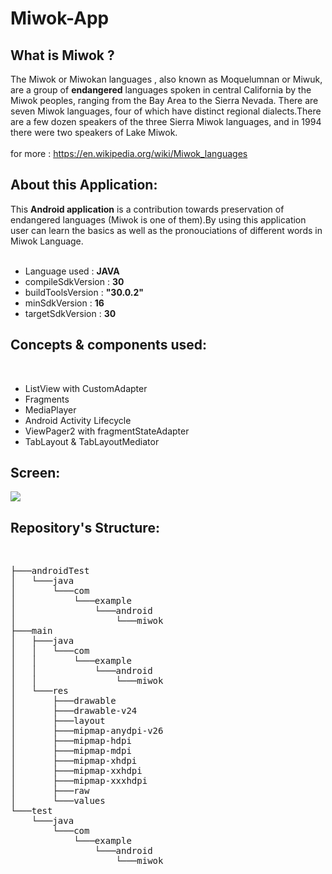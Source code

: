 # Miwok-App

## What is Miwok ?
The Miwok or Miwokan languages , also known as Moquelumnan or Miwuk, are a group of **endangered** languages spoken in central California by the Miwok peoples, ranging from the Bay Area to the Sierra Nevada. There are seven Miwok languages, four of which have distinct regional dialects.There are a few dozen speakers of the three Sierra Miwok languages, and in 1994 there were two speakers of Lake Miwok.
<br><br>
for more : https://en.wikipedia.org/wiki/Miwok_languages

## About this Application:
This **Android application** is a contribution towards preservation of endangered languages (Miwok is one of them).By using this application user can learn the basics as well as the pronouciations of different words in Miwok Language.    
<br>
* Language used : **JAVA**
* compileSdkVersion : **30**
* buildToolsVersion : **"30.0.2"**
* minSdkVersion : **16**
* targetSdkVersion : **30**

## Concepts & components used:
<br>

* ListView with CustomAdapter
* Fragments
* MediaPlayer
* Android Activity Lifecycle
* ViewPager2 with fragmentStateAdapter
* TabLayout & TabLayoutMediator

## Screen:
<image src="https://github.com/Tejas-Ladhani/Miwok-App/blob/main/output.gif"/>
<br>

## Repository's Structure:
<br>
<pre>
├───androidTest
│   └───java
│       └───com
│           └───example
│               └───android
│                   └───miwok
├───main
│   ├───java
│   │   └───com
│   │       └───example
│   │           └───android
│   │               └───miwok
│   └───res
│       ├───drawable
│       ├───drawable-v24
│       ├───layout
│       ├───mipmap-anydpi-v26
│       ├───mipmap-hdpi
│       ├───mipmap-mdpi
│       ├───mipmap-xhdpi
│       ├───mipmap-xxhdpi
│       ├───mipmap-xxxhdpi
│       ├───raw
│       └───values
└───test
    └───java
        └───com
            └───example
                └───android
                    └───miwok
                   </pre>
